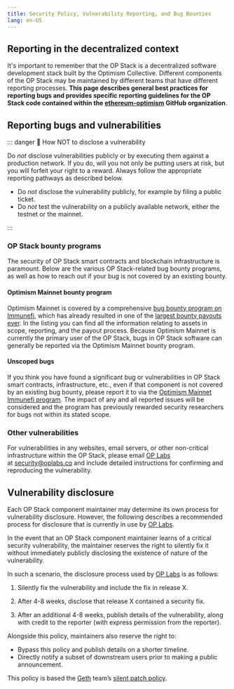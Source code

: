 ```yaml
---
title: Security Policy, Vulnerability Reporting, and Bug Bounties
lang: en-US
---
```



## Reporting in the decentralized context

It's important to remember that the OP Stack is a decentralized software development stack built by the Optimism Collective. Different components of the OP Stack may be maintained by different teams that have different reporting processes. **This page describes general best practices for reporting bugs and provides specific reporting guidelines for the OP Stack code contained within the [ethereum-optimism](https://github.com/ethereum-optimism) GitHub organization**.

## Reporting bugs and vulnerabilities

::: danger 🚫 How NOT to disclose a vulnerability 

 Do *not* disclose vulnerabilities publicly or by executing them against a production network. If you do, will you not only be putting users at risk, but you will forfeit your right to a reward. Always follow the appropriate reporting pathways as described below.

- Do *not* disclose the vulnerability publicly, for example by filing a public ticket.
- Do *not* test the vulnerability on a publicly available network, either the testnet or the mainnet.

:::

### OP Stack bounty programs

The security of OP Stack smart contracts and blockchain infrastructure is paramount. Below are the various OP Stack-related bug bounty programs, as well as how to reach out if your bug is not covered by an existing bounty.

#### Optimism Mainnet bounty program

Optimism Mainnet is covered by a comprehensive [bug bounty program on Immunefi](https://immunefi.com/bounty/optimism/), which has already resulted in one of the [largest bounty payouts ever](https://medium.com/ethereum-optimism/disclosure-fixing-a-critical-bug-in-optimisms-geth-fork-a836ebdf7c94). In the listing you can find all the information relating to assets in scope, reporting, and the payout process. Because Optimism Mainnet is currently the primary user of the OP Stack, bugs in OP Stack software can generally be reported via the Optimism Mainnet bounty program.

#### Unscoped bugs

If you think you have found a significant bug or vulnerabilities in OP Stack smart contracts, infrastructure, etc., even if that component is not covered by an existing bug bounty, please report it to via the [Optimism Mainnet Immunefi program](https://immunefi.com/bounty/optimism/). The impact of any and all reported issues will be considered and the program has previously rewarded security researchers for bugs not within its stated scope.

### Other vulnerabilities

For vulnerabilities in any websites, email servers, or other non-critical infrastructure within the OP Stack, please email [OP Labs](https://www.oplabs.co/) at [security@oplabs.co](mailto:security@oplabs.co) and include detailed instructions for confirming and reproducing the vulnerability.

## Vulnerability disclosure

Each OP Stack component maintainer may determine its own process for vulnerability disclosure. However, the following describes a recommended process for disclosure that is currently in use by [OP Labs](https://www.oplabs.co/).

In the event that an OP Stack component maintainer learns of a critical security vulnerability, the maintainer reserves the right to silently fix it without immediately publicly disclosing the existence of nature of the vulnerability.

In such a scenario, the disclosure process used by [OP Labs](https://www.oplabs.co/) is as follows:

1. Silently fix the vulnerability and include the fix in release X.

1. After 4-8 weeks, disclose that release X contained a security fix.

1. After an additional 4-8 weeks, publish details of the vulnerability, along with credit to the reporter (with express permission from the reporter).

Alongside this policy, maintainers also reserve the right to:

- Bypass this policy and publish details on a shorter timeline.
- Directly notify a subset of downstream users prior to making a public announcement.

This policy is based the [Geth](https://geth.ethereum.org/) team’s [silent patch policy](https://geth.ethereum.org/docs/vulnerabilities/vulnerabilities#why-silent-patches).